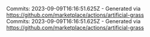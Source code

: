 Commits: 2023-09-09T16:16:51.625Z - Generated via https://github.com/marketplace/actions/artificial-grass
<br>
Commits: 2023-09-09T16:16:51.625Z - Generated via https://github.com/marketplace/actions/artificial-grass
<br>
